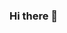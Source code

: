 ### Hi there 👋

<!--
**palomata/palomata** is a ✨ _special_ ✨ repository because its `README.md` (this file) appears on your GitHub profile.

# 😊 Olá!Eu sou a Paloma Tavares 
- Atualmente trabalho com Front-end
- Professora no Curso de ADS
- Em constante Aprendizado na Alura
- 🔭 Você é o que seus olhos vêem
- 👯 Apaixonada pela TI na Educação
- 🤔 Estudante da Alura
- 💬 Pensamento: Nada é impossivel
- 😄 Ela/Ela
-
  <div style="display: inline_block"><br>
  <img align="center" alt="Rafa-Js" height="30" width="40" src="https://raw.githubusercontent.com/devicons/devicon/master/icons/javascript/javascript-plain.svg">
  <img align="center" alt="Rafa-HTML" height="30" width="40" src="https://raw.githubusercontent.com/devicons/devicon/master/icons/html5/html5-original.svg">
  <img align="center" alt="Rafa-CSS" height="30" width="40" src="https://raw.githubusercontent.com/devicons/devicon/master/icons/css3/css3-original.svg">
  
</div>
  
  ##
 
<div> 
  
  <a href="https://instagram.com/ti.tools" target="_blank"><img src="https://img.shields.io/badge/-Instagram-%23E4405F?style=for-the-badge&logo=instagram&logoColor=white" target="_blank"></a>
  <a href="https://www.linkedin.com/in/paloma-tavares-052225237" target="_blank"><img src="https://img.shields.io/badge/-LinkedIn-%230077B5?style=for-the-badge&logo=linkedin&logoColor=white" target="_blank"></a> 
  
</div>
